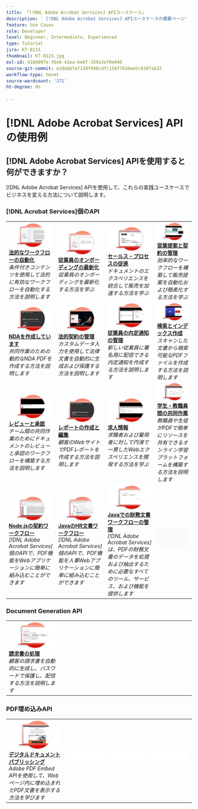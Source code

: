 ```yaml
---
title: 「[!DNL Adobe Acrobat Services] APIユースケース」
description: ' [!DNL Adobe Acrobat Services] APIユースケースの概要ページ'
feature: Use Cases
role: Developer
level: Beginner, Intermediate, Experienced
type: Tutorial
jira: KT-8115
thumbnail: KT-8115.jpg
exl-id: 4188897e-f6e6-41ea-be6f-359a3ef0e040
source-git-commit: e2debb7ef139f890cdfc158f7634ee5c836fab32
workflow-type: tm+mt
source-wordcount: '371'
ht-degree: 0%

---
```


# [!DNL Adobe Acrobat Services] APIの使用例

## [!DNL Adobe Acrobat Services] APIを使用すると何ができますか？

[!DNL Adobe Acrobat Services] APIを使用して、これらの実践ユースケースでビジネスを変える方法について説明します。

### [!DNL Acrobat Services]個のAPI

<table style="table-layout:fixed">
<tr>
  <td>
    <a href="automatelegalworkflows.md">
      <img alt="法的なワークフローの自動化" src="assets/automatelegal_thumb.png" />
    </a>
    <div>
    <a href="automatelegalworkflows.md"><strong>法的なワークフローの自動化</strong></a>
    </div>
    <em>条件付きコンテンツを使用して法的に有効なワークフローを自動化する方法を説明します</em>
    <br>
  </td>
  <td>
      <a href="employeeonboarding.md">
        <img alt="従業員オンボーディングの最新化" src="assets/employee_thumb.png" />
      </a>
      <div>
      <a href="employeeonboarding.md"><strong>従業員のオンボーディングの最新化</strong></a>
      </div>
      <em>従業員のオンボーディングを最新化する方法を学ぶ</em>
      <br>
  </td>
  <td>
      <a href="acceleratesales.md">
        <img alt="販売プロセスの迅速化" src="assets/accsales_thumb.png" />
      </a>
      <div>
      <a href="acceleratesales.md"><strong>セールス・プロセスの促進</strong></a>
      </div>
      <em>ドキュメントのエクスペリエンスを統合して販売を加速する方法を学ぶ</em>
      <br>
    </td>
    <td>
      <a href="sales.md">
        <img alt="販売提案と契約の管理" src="assets/sales_thumb.png" />
      </a>
      <div>
      <a href="sales.md"><strong>営業提案と契約の管理</strong></a>
      </div>
      <em>効率的なワークフローを構築して販売提案を自動化および簡素化する方法を学ぶ</em>
      <br>
    </td>
</tr>
<tr>
  <td>
    <a href="nda.md">
      <img alt="NDAの作成" src="assets/nda_thumb.png" />
    </a>
    <div>
    <a href="nda.md"><strong>NDAを作成しています</strong></a>
    </div>
    <em>共同作業のための動的なNDA PDFを作成する方法を説明します</em>
    <br>
  </td>
  <td>
    <a href="legal.md">
      <img alt="法的契約の管理" src="assets/legal_thumb.png" />
    </a>
    <div>
    <a href="legal.md"><strong>法的契約の管理</strong></a>
    </div>
    <em>カスタムデータ入力を使用して法律文書を自動的に生成および保護する方法を説明します</em>
    <br>
  </td>
  <td>
    <a href="offer.md">
      <img alt="従業員の内定通知の管理" src="assets/offer_thumb.png" />
    </a>
    <div>
    <a href="offer.md"><strong>従業員の内定通知の管理</strong></a>
    </div>
    <em>新しい従業員に署名用に配信できる内定通知を作成する方法を説明します</em>
    <br>
  </td>
  <td>
    <a href="searching.md">
      <img alt="検索とインデックス作成" src="assets/searching_thumb.png" />
    </a>
    <div>
    <a href="searching.md"><strong>検索とインデックス作成</strong></a>
    </div>
    <em>スキャンした文書から検索可能なPDFファイルを作成する方法を説明します</em>
    <br>
  </td>
</tr>
<tr>
  <td>
    <a href="reviews.md">
      <img alt="レビューと承認" src="assets/reviews_thumb.png" />
    </a>
    <div>
    <a href="reviews.md"><strong>レビューと承認</strong></a>
    </div>
    <em>チーム間の共同作業のためにドキュメントのレビューと承認のワークフローを構築する方法を説明します</em>
    <br>
  </td>
  <td>
    <a href="reportcreation.md">
      <img alt="レポートの作成と編集" src="assets/report_thumb.png" />
    </a>
    <div>
    <a href="reportcreation.md"><strong>レポートの作成と編集</strong></a>
    </div>
    <em>顧客のWebサイトでPDFレポートを作成する方法を説明します</em>
    <br>
  </td>
  <td>
    <a href="jobposting.md">
      <img alt="求人情報" src="assets/job_thumb.png" />
    </a>
    <div>
    <a href="jobposting.md"><strong>求人情報</strong></a>
    </div>
    <em>求職者および雇用者に対して円滑で一貫したWebエクスペリエンスを開発する方法を学ぶ</em>
    <br>
  </td>
  <td>
    <a href="educationcollab.md">
      <img alt="学生・教職員連携" src="assets/edu_thumb.png" />
    </a>
    <div>
    <a href="educationcollab.md"><strong>学生・教職員間の共同作業</strong></a>
    </div>
    <em>教職員や生徒がPDFで簡単にリソースを共有できるオンライン学習プラットフォームを構築する方法を説明します</em>
    <br>
  </td>
</tr>
<tr>
  <td>
    <a href="AgreementWorkflowsNodejs.md">
      <img alt="Node.jsの契約書ワークフロー" src="assets/AWNjs_thumb.png" />
    </a>
    <div>
    <a href="AgreementWorkflowsNodejs.md"><strong>Node.jsの契約ワークフロー</strong></a>
    </div>
    <em>[!DNL Adobe Acrobat Services]個のAPIで、PDF機能をWebアプリケーションに簡単に組み込むことができます</em>
    <br>
  </td>
  <td>
    <a href="HRAgreementWorkflowsJava.md">
      <img alt="Javaでの人事文書ワークフロー" src="assets/HRWJ_thumb.png" />
    </a>
    <div>
    <a href="HRAgreementWorkflowsJava.md"><strong>JavaのHR文書ワークフロー</strong></a>
    </div>
    <em>[!DNL Adobe Acrobat Services]個のAPIで、PDF機能を人事Webアプリケーションに簡単に組み込むことができます</em>
    <br>
  </td>
  <td>
    <a href="FinanceWorkflowsJava.md">
      <img alt="Javaでの財務文書ワークフローの管理" src="assets/FAWJ_thumb.png" />
    </a>
    <div>
    <a href="FinanceWorkflowsJava.md"><strong>Javaでの財務文書ワークフローの管理</strong></a>
    </div>
    <em>[!DNL Adobe Acrobat Services]は、PDFの財務文書のデータを処理および抽出するために必要なすべてのツール、サービス、および機能を提供します</em>
    <br>
  </td>
  <td>
    <img alt="スペーサー" src="../assets/GrayBanner_Placeholder.png" />
    <div>
    <br>
  </td>
</tr>
</table>

### Document Generation API

<table style="table-layout:fixed">
<tr>
  <td>
    <a href="invoices.md">
      <img alt="請求書の処理" src="assets/invoices_thumb.png" />
    </a>
    <div>
    <a href="invoices.md"><strong>請求書の処理</strong></a>
    </div>
    <em>顧客の請求書を自動的に生成し、パスワードで保護し、配信する方法を説明します</em>
    <br>
  </td>
  <td>
    <img alt="スペーサー" src="../assets/WhiteBanner_Placeholder.png" />
    <div>
    <br>
  </td>
  <td>
    <img alt="スペーサー" src="../assets/WhiteBanner_Placeholder.png" />
    <div>
    <br>
  </td>
  <td>
    <img alt="スペーサー" src="../assets/WhiteBanner_Placeholder.png" />
    <div>
    <br>
  </td>
</tr>
</table>

### PDF埋め込みAPI

<table style="table-layout:fixed">
<tr>
   <td>
    <a href="ddppdfembedapi.md">
      <img alt="デジタルドキュメントパブリッシング" src="assets/ddp_thumb.png" />
    </a>
    <div>
    <a href="ddppdfembedapi.md"><strong>デジタルドキュメントパブリッシング</strong></a>
    </div>
    <em>Adobe PDF Embed APIを使用して、Webページ内に埋め込まれたPDF文書を表示する方法を学びます</em>
    <br>
  </td>
  <td>
    <img alt="スペーサー" src="../assets/WhiteBanner_Placeholder.png" />
    <div>
    <br>
  </td>
  <td>
    <img alt="スペーサー" src="../assets/WhiteBanner_Placeholder.png" />
    <div>
    <br>
  </td>
  <td>
    <img alt="スペーサー" src="../assets/WhiteBanner_Placeholder.png" />
    <div>
    <br>
  </td>
</tr>
</table>